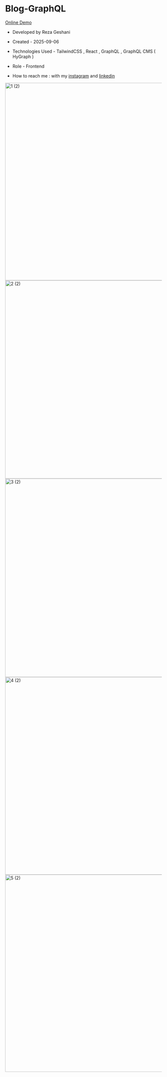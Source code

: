 # Blog-GraphQL           

[Online Demo](https://blog-graph-ql-ebon.vercel.app/)

- Developed by Reza Geshani                  

- Created - 2025-09-06

- Technologies Used - TailwindCSS , React , GraphQL , GraphQL CMS ( HyGraph )                                     

- Role - Frontend

- How to reach me : with my [instagram](https://www.instagram.com/rezageshani_web) and [linkedin](http://www.linkedin.com/in/reza-geshani-web)


<img width="1346" height="636" alt="1 (2)" src="https://github.com/user-attachments/assets/4914da45-a055-4b57-9e6e-c247aced21c0" />

<img width="1348" height="638" alt="2 (2)" src="https://github.com/user-attachments/assets/912b7d0f-7122-4e16-889d-b4b75075ba40" />

<img width="1349" height="639" alt="3 (2)" src="https://github.com/user-attachments/assets/931aa303-764c-4214-acb9-5c219f9dcd5e" />

<img width="1348" height="636" alt="4 (2)" src="https://github.com/user-attachments/assets/a64e965d-4e03-48fe-bef0-d26dfdc48393" />

<img width="1345" height="635" alt="5 (2)" src="https://github.com/user-attachments/assets/bd8b1443-e964-4f7b-9edc-347191f1fcb3" />

